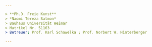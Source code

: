 ```yaml
---

> **Ph.D. Freie Kunst**  
> *Naomi Tereza Salmon*  
> Bauhaus Universität Weimar  
> Matrikel Nr. 51163  
> Betreuer: Prof. Karl Schawelka ; Prof. Norbert W. Hinterberger  

---
```



~~~~~
    
    
    
    
    
    
    
    
    
    
    
    
    
    
    
    
~~~~~

